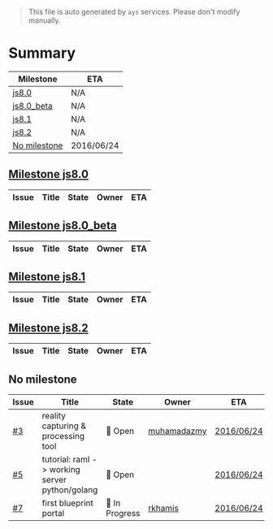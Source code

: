 > This file is auto generated by `ays` services. Please don't modify manually.

# Summary
|Milestone|ETA|
|---------|---|
|[js8.0](#milestone-js80)|N/A|
|[js8.0_beta](#milestone-js80_beta)|N/A|
|[js8.1](#milestone-js81)|N/A|
|[js8.2](#milestone-js82)|N/A|
|[No milestone](#no-milestone)|2016/06/24|

## [Milestone js8.0](milestones/8:js8.0.md)


|Issue|Title|State|Owner|ETA|
|-----|-----|-----|-----|---|

## [Milestone js8.0_beta](milestones/6:js8.0_beta.md)


|Issue|Title|State|Owner|ETA|
|-----|-----|-----|-----|---|

## [Milestone js8.1](milestones/7:js8.1.md)


|Issue|Title|State|Owner|ETA|
|-----|-----|-----|-----|---|

## [Milestone js8.2](milestones/4:js8.2.md)


|Issue|Title|State|Owner|ETA|
|-----|-----|-----|-----|---|




## No milestone
|Issue|Title|State|Owner|ETA|
|-----|-----|-----|-----|---|
|[#3](https://github.com/jumpscale/home/issues/3)|reality capturing & processing tool|:red_circle: Open|[muhamadazmy](https://github.com/muhamadazmy)|[2016/06/24](https://github.com/Jumpscale/home/issues/3#issuecomment-None)|
|[#5](https://github.com/jumpscale/home/issues/5)|tutorial: raml -> working server python/golang|:red_circle: Open||[2016/06/24](https://github.com/Jumpscale/home/issues/5#issuecomment-None)|
|[#7](https://github.com/jumpscale/home/issues/7)|first blueprint portal|:large_blue_circle: In Progress|[rkhamis](https://github.com/rkhamis)|[2016/06/24](https://github.com/Jumpscale/home/issues/7#issuecomment-None)|

